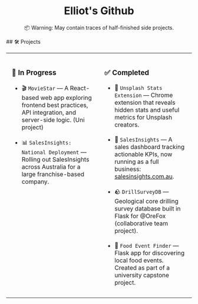 <h1 align="center">Elliot's Github</h1>
<p align="center">
  📦 Warning: May contain traces of half-finished side projects.
</p>
## 🛠️ Projects

<table>
  <tr>
    <td style="vertical-align: top; padding: 15px; width: 50%;">
      <h3>🚧 In Progress</h3>
      <ul>
        <li>
          🎬 <code>MovieStar</code> — A React-based web app exploring frontend best practices, API integration, and server-side logic. (Uni project)
        </li>
        <br/>
        <li>
          📊 <code>SalesInsights: National Deployment</code> — Rolling out SalesInsights across Australia for a large franchise-based company.
        </li>
      </ul>
    </td>
    <td style="vertical-align: top; padding: 15px; width: 50%;">
      <h3>✅ Completed</h3>
      <ul>
        <li>
          🌄 <code>Unsplash Stats Extension</code> — Chrome extension that reveals hidden stats and useful metrics for Unsplash creators.
        </li>
        <br/>
        <li>
          💼 <code>SalesInsights</code> — A sales dashboard tracking actionable KPIs, now running as a full business: <a href="https://salesinsights.com.au" target="_blank">salesinsights.com.au</a>.
        </li>
        <br/>
        <li>
          🪨 <code>DrillSurveyDB</code> — Geological core drilling survey database built in Flask for @OreFox (collaborative team project).
        </li>
        <br/>
        <li>
          🍔 <code>Food Event Finder</code> — Flask app for discovering local food events. Created as part of a university capstone project.
        </li>
      </ul>
    </td>
  </tr>
</table>

<!--
**elliotcullen/elliotcullen** is a ✨ _special_ ✨ repository because its `README.md` (this file) appears on your GitHub profile.

Here are some ideas to get you started:

- 🔭 I’m currently working on ...
- 🌱 I’m currently learning ...
- 👯 I’m looking to collaborate on ...
- 🤔 I’m looking for help with ...
- 💬 Ask me about ...
- 📫 How to reach me: ...
- 😄 Pronouns: ...
- ⚡ Fun fact: ...
-->
